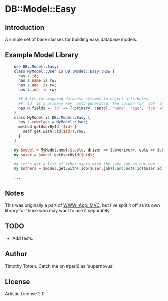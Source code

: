 # DB::Model::Easy

## Introduction

A simple set of base classes for building easy database models.

## Example Model Library

```perl
    use DB::Model::Easy;
    class MyModel::User is DB::Model::Easy::Row {
      has $.id;
      has $.name is rw;
      has $.age  is rw;
      has $.job  is rw;

      ## Rules for mapping database columns to object attributes.
      ## 'id' is a primary key, auto-generated. The column for 'job' is called 'position'.
      has @.fields = 'id' => {:primary, :auto}, 'name', 'age', 'job' => 'position';
    }
    class MyModel is DB::Model::Easy {
      has $.rowclass = MyModel::User;
      method getUserById ($id) {
        self.get.with(:id($id)).row;
      }
    }

    my $model = MyModel.new(:$table, driver => $db<driver>, opts => $db<opts>);
    my $user = $model.getUserById($uid);

    ## Let's get a list of other users with the same job as our own.
    my $others = $model.get.with(:job($user.job)).and.not(:id($user.id)).rows;

    ...
```

## Notes

This was originally a part of 
[WWW::App::MVC](https://github.com/supernovus/perl6-www-app-mvc/), 
but I've split it off as its own library for those who may want to use it 
separately.

## TODO

 * Add tests.

## Author

Timothy Totten. Catch me on #perl6 as 'supernovus'.

## License

Artistic License 2.0

